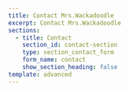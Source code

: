 ```yaml
---
title: Contact Mrs.Wackadoodle
excerpt: Contact Mrs.Wackadoodle
sections:
  - title: Contact
    section_id: contact-section
    type: section_contact_form
    form_name: contact
    show_section_heading: false
template: advanced
---
```


